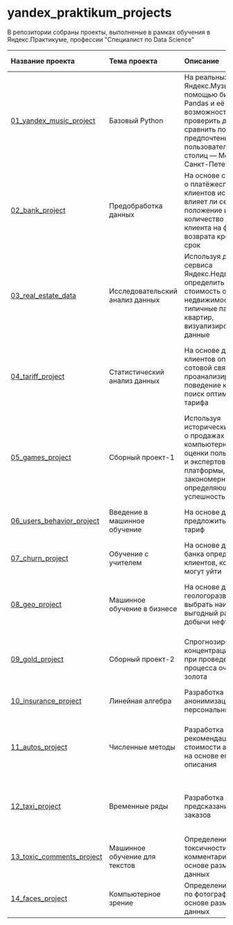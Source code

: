 # yandex_praktikum_projects

В репозитории собраны проекты, выполненые в рамках обучения в Яндекс.Практикуме, профессии "Специалист по Data Science"

| Название проекта | Тема проекта | Описание | Навыки и инструменты | Ключевые слова|
| :-------------------- | :-------------------- | :-------------------- | :-------------------- | :-------------------- |
|[01_yandex_music_project](https://github.com/AndaisRin/yandex_praktikum_projects/tree/main/01_yandex_music_project)|Базовый Python|На реальных данных Яндекс.Музыки c помощью библиотеки Pandas и её возможностей проверить данные и сравнить поведение и предпочтения пользователей двух столиц — Москвы и Санкт-Петербурга.|Python, pandas| обработка данных, дубликаты, пропуски, логическая индексация, группировка, сортировка|
|[02_bank_project](https://github.com/AndaisRin/yandex_praktikum_projects/tree/main/02_bank_project)|Предобработка данных|На основе статистики о платёжеспособности клиентов исследовать, влияет ли семейное положение и количество детей клиента на факт возврата кредита в срок|pandas, numpy, seaborn, предобработка данных|обработка данных, дубликаты, пропуски, категоризация, декомпозиция|
|[03_real_estate_data](https://github.com/AndaisRin/yandex_praktikum_projects/tree/main/03_real_estate_data)|Исследовательский анализ данных|Используя данные сервиса Яндекс.Недвижимость, определить рыночную стоимость объектов недвижимости и типичные параметры квартир, визуализировать данные|Python, pandas, numpy, matplotlib, seaborn|обработка данных, histogram, boxplot, scattermatrix, категоризация, scatterplot,  фрод-мониторинг|
|[04_tariff_project](https://github.com/AndaisRin/yandex_praktikum_projects/tree/main/04_tariff_project)|Статистический анализ данных|На основе данных клиентов оператора сотовой связи проанализировать поведение клиентов и поиск оптимального тарифа|Python, pandas, numpy, seaborn, matplotlib, scipy, проверка статистических гипотез, описательная статистика|обработка данных, histogram, boxplot, статистический тест, критерий Стьюдента|
|[05_games_project](https://github.com/AndaisRin/yandex_praktikum_projects/tree/main/05_games_project)|Сборный проект-1|Используя исторические данные о продажах компьютерных игр, оценки пользователей и экспертов, жанры и платформы, выявить закономерности, определяющие успешность игры|Python, pandas, numpy, seaborn, matplotlib, scipy, plotly|обработка данных,  дубликаты, пропуски, статистический тест|
|[06_users_behavior_project](https://github.com/AndaisRin/yandex_praktikum_projects/tree/main/06_users_behavior_project)|Введение в машинное обучение|На основе данных предложить клиенту тариф|Python, pandas, numpy, sklearn|классификация, подбор гиперпараметров, выбор модели МО|
|[07_churn_project](https://github.com/AndaisRin/yandex_praktikum_projects/tree/main/07_churn_project)|Обучение с учителем|На основе данных из банка определить клиентов, которые могут уйти|Python, pandas, numpy, matplotlib, sklearn|классификация, подбор гиперпараметров, выбор модели МО|
|[08_geo_project](https://github.com/AndaisRin/yandex_praktikum_projects/tree/main/08_geo_project)|Машинное обучение в бизнесе|На основе данных геологоразведки выбрать наиболее выгодный район добычи нефти|Python, pandas, numpy, matplotlib, seaborn, collections, sklearn|регрессия, разработка бизнес-модели, бутстреп|
|[09_gold_project](https://github.com/AndaisRin/yandex_praktikum_projects/tree/main/09_gold_project)|Сборный проект-2|Спрогнозировать концентрацию золота при проведении процесса очистки золота|Python, pandas, numpy, matplotlib, seaborn, collections, sklearn|анализ данных, регрессия, кастомные метрики|
|[10_insurance_project](https://github.com/AndaisRin/yandex_praktikum_projects/tree/main/10_insurance_project)|Линейная алгебра|Разработка модели анонимизации персональных данных|Python, pandas, numpy, sklearn|линейная алгебра, регрессия|
|[11_autos_project](https://github.com/AndaisRin/yandex_praktikum_projects/tree/main/11_autos_project)|Численные методы|Разработка системы рекомендации стоимости автомобиля на основе его описания|Python, pandas, numpy, matplotlib, seaborn, time, sklearn, catboost, lightgbm|градиентный бустинг, регрессия|
|[12_taxi_project](https://github.com/AndaisRin/yandex_praktikum_projects/tree/main/12_taxi_project)|Временные ряды|Разработка системы предсказания объема заказов|Python, pandas, numpy, matplotlib, sklearn, catboost, lightgbm|временные ряды, регрессия, предсказания|
|[13_toxic_comments_project](https://github.com/AndaisRin/yandex_praktikum_projects/tree/main/13_toxic_comments_project)|Машинное обучение для текстов|Определение токсичности комментариев на основе размеченных данных|Python, pandas, numpy, nltk, re, matplotlib, catboost, sklearn|обработка естественного языка, NLP|
|[14_faces_project](https://github.com/AndaisRin/yandex_praktikum_projects/tree/main/14_faces_project)|Компьютерное зрение|Определение возраста по фотографии на основе размеченных данных|Python, pandas, tensorflow.keras, matplotlib, seaborn|обработка изображени, нейронные сети|
